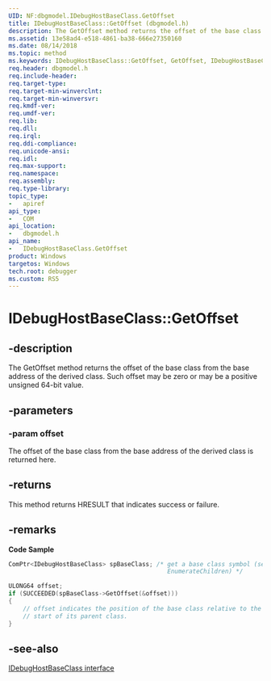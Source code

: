 ```yaml
---
UID: NF:dbgmodel.IDebugHostBaseClass.GetOffset
title: IDebugHostBaseClass::GetOffset (dbgmodel.h)
description: The GetOffset method returns the offset of the base class from the base address of the derived class.
ms.assetid: 13e58ad4-e518-4861-ba38-666e27350160
ms.date: 08/14/2018
ms.topic: method
ms.keywords: IDebugHostBaseClass::GetOffset, GetOffset, IDebugHostBaseClass.GetOffset, IDebugHostBaseClass::GetOffset, IDebugHostBaseClass.GetOffset
req.header: dbgmodel.h
req.include-header:
req.target-type:
req.target-min-winverclnt:
req.target-min-winversvr:
req.kmdf-ver:
req.umdf-ver:
req.lib:
req.dll:
req.irql: 
req.ddi-compliance:
req.unicode-ansi:
req.idl:
req.max-support:
req.namespace:
req.assembly:
req.type-library: 
topic_type: 
-	apiref
api_type: 
-	COM
api_location: 
-	dbgmodel.h
api_name: 
-	IDebugHostBaseClass.GetOffset
product: Windows
targetos: Windows
tech.root: debugger
ms.custom: RS5
---
```


# IDebugHostBaseClass::GetOffset


## -description

The GetOffset method returns the offset of the base class from the base address of the derived class. Such offset may be zero or may be a positive unsigned 64-bit value. 

## -parameters

### -param offset
The offset of the base class from the base address of the derived class is returned here.


## -returns
This method returns HRESULT that indicates success or failure.

## -remarks

**Code Sample**

```cpp
ComPtr<IDebugHostBaseClass> spBaseClass; /* get a base class symbol (see
                                            EnumerateChildren) */

ULONG64 offset;
if (SUCCEEDED(spBaseClass->GetOffset(&offset)))
{
    // offset indicates the position of the base class relative to the 
    // start of its parent class.
}
```

## -see-also

[IDebugHostBaseClass interface](nn-dbgmodel-idebughostbaseclass.md)
